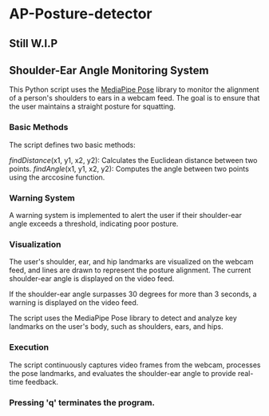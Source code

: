 # AP-Posture-detector

## Still W.I.P

## Shoulder-Ear Angle Monitoring System
This Python script uses the [MediaPipe Pose](https://google.github.io/mediapipe/solutions/pose) library to monitor the alignment of a person's shoulders to ears in a webcam feed. The goal is to ensure that the user maintains a straight posture for squatting.

### Basic Methods
The script defines two basic methods:

*findDistance*(x1, y1, x2, y2): Calculates the Euclidean distance between two points.
*findAngle*(x1, y1, x2, y2): Computes the angle between two points using the arccosine function.

### Warning System
A warning system is implemented to alert the user if their shoulder-ear angle exceeds a threshold, indicating poor posture.



### Visualization
The user's shoulder, ear, and hip landmarks are visualized on the webcam feed, and lines are drawn to represent the posture alignment. The current shoulder-ear angle is displayed on the video feed.

If the shoulder-ear angle surpasses 30 degrees for more than 3 seconds, a warning is displayed on the video feed.

The script uses the MediaPipe Pose library to detect and analyze key landmarks on the user's body, such as shoulders, ears, and hips.

### Execution
The script continuously captures video frames from the webcam, processes the pose landmarks, and evaluates the shoulder-ear angle to provide real-time feedback. 

### Pressing 'q' terminates the program.
